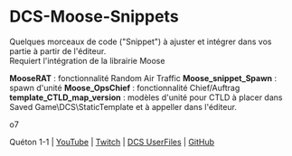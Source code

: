 # DCS-Moose-Snippets

Quelques morceaux de code ("Snippet") à ajuster et intégrer dans vos partie à partir de l'éditeur.  
Requiert l'intégration de la librairie Moose  

**MooseRAT** : fonctionnalité Random Air Traffic
**Moose_snippet_Spawn** : spawn d'unité
**Moose_OpsChief** : fonctionnalité Chief/Auftrag
**template_CTLD_map_version** : modèles d'unité pour CTLD à placer dans Saved Game\DCS\StaticTemplate et à appeller dans l'éditeur.

o7  

Quéton 1-1 | [YouTube](https://www.youtube.com/channel/UCkYOYKrKMwCV-3yASP9gf8Q) | [Twitch](https://www.twitch.tv/queton11) | [DCS UserFiles](https://www.digitalcombatsimulator.com/fr/files/filter/user-is-TheJGi/apply/) | [GitHub](https://github.com/Queton1-1)
